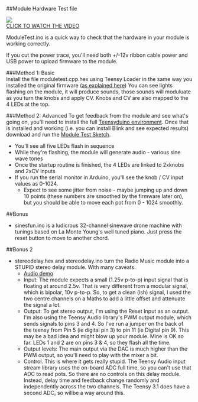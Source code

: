 ##Module Hardware Test file  

[![](https://i.vimeocdn.com/video/503708029.webp?mw=600&q=70)](https://vimeo.com/117123053)  
[CLICK TO WATCH THE VIDEO](https://vimeo.com/117123053)  

ModuleTest.ino is a quick way to check that the hardware in your module is working correctly.  

If you cut the power trace, you'll need both +/-12v ribbon cable power and USB power to upload firmware to the module.  

###Method 1: Basic  
Install the file moduletest.cpp.hex using Teensy Loader in the same way you installed the original firmware ([as explained here](https://github.com/TomWhitwell/RadioMusic/wiki/Preparing-the-Teensy-3.1)) 
You can see lights flashing on the module, it will produce sounds, those sounds will moduluate as you turn the knobs and apply CV. Knobs and CV are also mapped to the 4 LEDs at the top.  

###Method 2: Advanced 
To get feedback from the module and see what's going on, you'll need to install the full [Teensyduino environment](http://www.pjrc.com/teensy/td_download.html). Once that is installed and working (i.e. you can install Blink and see expected results) download and run the [Module Test Sketch](https://github.com/TomWhitwell/RadioMusic/tree/master/Collateral/ModuleTest).  
- You'll see all five LEDs flash in sequence   
- While they're flashing, the module will generate audio - various sine wave tones    
- Once the startup routine is finished, the 4 LEDs are linked to 2xknobs and 2xCV inputs  
- If you run the serial monitor in Arduino, you'll see the knob / CV input values as 0-1024. 
    - Expect to see some jitter from noise - maybe jumping up and down 10 points (these numbers are smoothed by the firmware later on), but you should be able to move each pot from 0 - 1024 smoothly.  

##Bonus  
- sinesfun.ino is a ludicrous 32-channel sinewave drone machine with tunings based on La Monte Young's well tuned piano. Just press the reset button to move to another chord. 

##Bonus 2 
- stereodelay.hex and stereodelay.ino turn the Radio Music module into a STUPID stereo delay module. With many caveats. 
    - [Audio demo](https://soundcloud.com/musicthing/radiomusicstereodelay)  
    - Input: The module expects a small (1.25v p-to-p) input signal that is floating at around 2.5v. That is very different from a modular signal, which is bipolar, 10v p-to-p. So, to get a clean (ish) signal, I used the two centre channels on a Maths to add a little offset and attenuate the signal a lot. 
    - Output: To get stereo output, I'm using the Reset Input as an output. I'm also using the Teensy Audio library's PWM output module, which sends signals to pins 3 and 4. So I've run a jumper on the back of the teensy from Pin 5 (ie digital pin 3) to pin 11 (ie Digital pin 9). This may be a bad idea and might blow up your module. Mine is OK so far. LEDs 1 and 2 are on pins 3 & 4, so they flash all the time. 
    - Output levels: The main output via the DAC is much higher than the PWM output, so you'll need to play with the mixer a bit. 
    - Control. This is where it gets really stupid. The Teensy Audio input stream library uses the on-board ADC full time, so you can't use that ADC to read pots. So there are no controls on this delay module. Instead, delay time and feedback change randomly and independently across the two channels. The Teensy 3.1 does have a second ADC, so willbe a way around this. 

